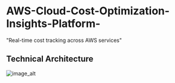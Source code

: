 # AWS-Cloud-Cost-Optimization-Insights-Platform-

"Real-time cost tracking across AWS services"

## Technical Architecture

![image_alt]()


